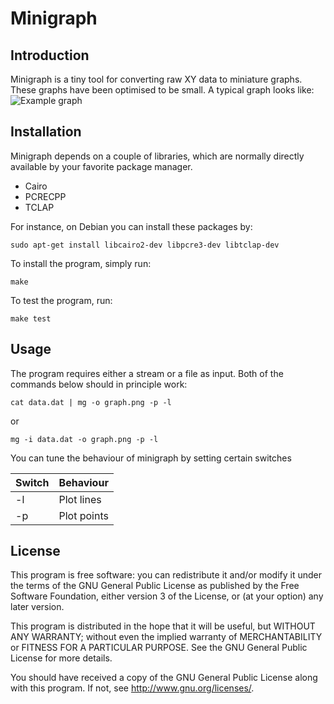 # Minigraph

## Introduction
Minigraph is a tiny tool for converting raw XY data to miniature graphs. 
These graphs have been optimised to be small. A typical graph looks like:
![Example graph](https://github.com/ifilot/minigraph/blob/master/tex/img/example_graph.png "Example graph")


## Installation
Minigraph depends on a couple of libraries, which are normally directly available
by your favorite package manager.


* Cairo
* PCRECPP
* TCLAP

For instance, on Debian you can install these packages by:
```
sudo apt-get install libcairo2-dev libpcre3-dev libtclap-dev
```

To install the program, simply run:
```
make
```

To test the program, run:
```
make test
```

## Usage
The program requires either a stream or a file as input. Both of the commands
below should in principle work:
```
cat data.dat | mg -o graph.png -p -l
```
or
```
mg -i data.dat -o graph.png -p -l
```

You can tune the behaviour of minigraph by setting certain switches

Switch        | Behaviour
------------- | -------------
-l            | Plot lines
-p            | Plot points

## License
This program is free software: you can redistribute it and/or modify
it under the terms of the GNU General Public License as published by
the Free Software Foundation, either version 3 of the License, or
(at your option) any later version.

This program is distributed in the hope that it will be useful,
but WITHOUT ANY WARRANTY; without even the implied warranty of
MERCHANTABILITY or FITNESS FOR A PARTICULAR PURPOSE.  See the
GNU General Public License for more details.

You should have received a copy of the GNU General Public License
along with this program.  If not, see <http://www.gnu.org/licenses/>.
